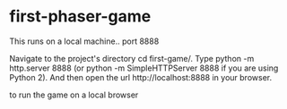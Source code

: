 # first-phaser-game
This runs on a local machine.. port 8888

Navigate to the project's directory cd first-game/. Type python -m http.server 8888 (or python -m SimpleHTTPServer 8888 if you are using Python 2). And then open the url http://localhost:8888 in your browser.

to run the game on a local browser